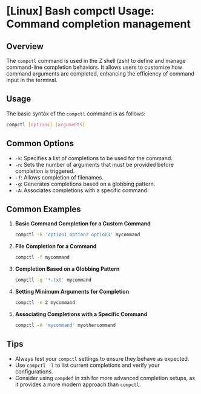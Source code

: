 # [Linux] Bash compctl Usage: Command completion management

## Overview
The `compctl` command is used in the Z shell (zsh) to define and manage command-line completion behaviors. It allows users to customize how command arguments are completed, enhancing the efficiency of command input in the terminal.

## Usage
The basic syntax of the `compctl` command is as follows:

```bash
compctl [options] [arguments]
```

## Common Options
- `-k`: Specifies a list of completions to be used for the command.
- `-n`: Sets the number of arguments that must be provided before completion is triggered.
- `-f`: Allows completion of filenames.
- `-g`: Generates completions based on a globbing pattern.
- `-A`: Associates completions with a specific command.

## Common Examples

1. **Basic Command Completion for a Custom Command**
   ```bash
   compctl -k 'option1 option2 option3' mycommand
   ```

2. **File Completion for a Command**
   ```bash
   compctl -f mycommand
   ```

3. **Completion Based on a Globbing Pattern**
   ```bash
   compctl -g '*.txt' mycommand
   ```

4. **Setting Minimum Arguments for Completion**
   ```bash
   compctl -n 2 mycommand
   ```

5. **Associating Completions with a Specific Command**
   ```bash
   compctl -A 'mycommand' myothercommand
   ```

## Tips
- Always test your `compctl` settings to ensure they behave as expected.
- Use `compctl -l` to list current completions and verify your configurations.
- Consider using `compdef` in zsh for more advanced completion setups, as it provides a more modern approach than `compctl`.